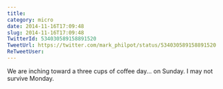 ```yaml
---
title: 
category: micro
date: 2014-11-16T17:09:48
slug: 2014-11-16T17:09:48
TwitterId: 534030589158891520
TweetUrl: https://twitter.com/mark_philpot/status/534030589158891520
ReTweetUser: 
---
```


We are inching toward a three cups of coffee day... on Sunday. I may not survive Monday.